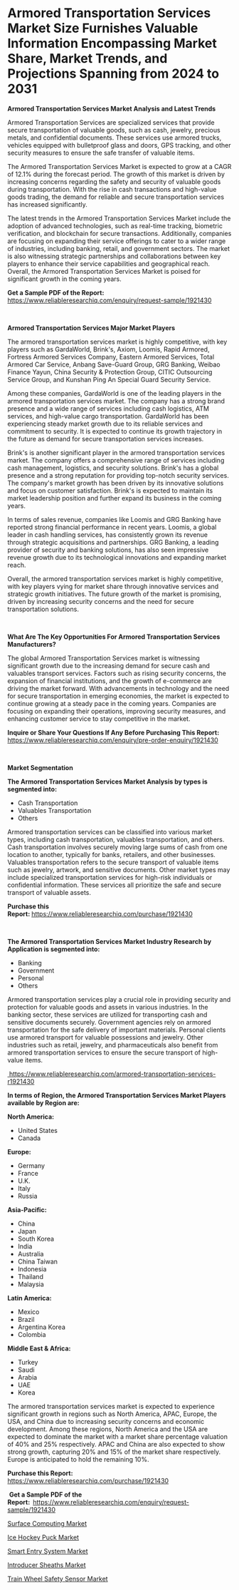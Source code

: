 <p><h1>Armored Transportation Services Market Size Furnishes Valuable Information Encompassing Market Share, Market Trends, and Projections Spanning from 2024 to 2031</h1></p><p><strong>Armored Transportation Services Market Analysis and Latest Trends</strong></p>
<p><p>Armored Transportation Services are specialized services that provide secure transportation of valuable goods, such as cash, jewelry, precious metals, and confidential documents. These services use armored trucks, vehicles equipped with bulletproof glass and doors, GPS tracking, and other security measures to ensure the safe transfer of valuable items.</p><p>The Armored Transportation Services Market is expected to grow at a CAGR of 12.1% during the forecast period. The growth of this market is driven by increasing concerns regarding the safety and security of valuable goods during transportation. With the rise in cash transactions and high-value goods trading, the demand for reliable and secure transportation services has increased significantly.</p><p>The latest trends in the Armored Transportation Services Market include the adoption of advanced technologies, such as real-time tracking, biometric verification, and blockchain for secure transactions. Additionally, companies are focusing on expanding their service offerings to cater to a wider range of industries, including banking, retail, and government sectors. The market is also witnessing strategic partnerships and collaborations between key players to enhance their service capabilities and geographical reach. Overall, the Armored Transportation Services Market is poised for significant growth in the coming years.</p></p>
<p><strong>Get a Sample PDF of the Report:&nbsp;</strong> <a href="https://www.reliableresearchiq.com/enquiry/request-sample/1921430">https://www.reliableresearchiq.com/enquiry/request-sample/1921430</a></p>
<p>&nbsp;</p>
<p><strong>Armored Transportation Services Major Market Players</strong></p>
<p><p>The armored transportation services market is highly competitive, with key players such as GardaWorld, Brink's, Axiom, Loomis, Rapid Armored, Fortress Armored Services Company, Eastern Armored Services, Total Armored Car Service, Anbang Save-Guard Group, GRG Banking, Weibao Finance Yayun, China Security & Protection Group, CITIC Outsourcing Service Group, and Kunshan Ping An Special Guard Security Service.</p><p>Among these companies, GardaWorld is one of the leading players in the armored transportation services market. The company has a strong brand presence and a wide range of services including cash logistics, ATM services, and high-value cargo transportation. GardaWorld has been experiencing steady market growth due to its reliable services and commitment to security. It is expected to continue its growth trajectory in the future as demand for secure transportation services increases.</p><p>Brink's is another significant player in the armored transportation services market. The company offers a comprehensive range of services including cash management, logistics, and security solutions. Brink's has a global presence and a strong reputation for providing top-notch security services. The company's market growth has been driven by its innovative solutions and focus on customer satisfaction. Brink's is expected to maintain its market leadership position and further expand its business in the coming years.</p><p>In terms of sales revenue, companies like Loomis and GRG Banking have reported strong financial performance in recent years. Loomis, a global leader in cash handling services, has consistently grown its revenue through strategic acquisitions and partnerships. GRG Banking, a leading provider of security and banking solutions, has also seen impressive revenue growth due to its technological innovations and expanding market reach.</p><p>Overall, the armored transportation services market is highly competitive, with key players vying for market share through innovative services and strategic growth initiatives. The future growth of the market is promising, driven by increasing security concerns and the need for secure transportation solutions.</p></p>
<p>&nbsp;</p>
<p><strong>What Are The Key Opportunities For Armored Transportation Services Manufacturers?</strong></p>
<p><p>The global Armored Transportation Services market is witnessing significant growth due to the increasing demand for secure cash and valuables transport services. Factors such as rising security concerns, the expansion of financial institutions, and the growth of e-commerce are driving the market forward. With advancements in technology and the need for secure transportation in emerging economies, the market is expected to continue growing at a steady pace in the coming years. Companies are focusing on expanding their operations, improving security measures, and enhancing customer service to stay competitive in the market.</p></p>
<p><strong>Inquire or Share Your Questions If Any Before Purchasing This Report:</strong> <a href="https://www.reliableresearchiq.com/enquiry/pre-order-enquiry/1921430">https://www.reliableresearchiq.com/enquiry/pre-order-enquiry/1921430</a></p>
<p>&nbsp;</p>
<p><strong>Market Segmentation</strong></p>
<p><strong>The Armored Transportation Services Market Analysis by types is segmented into:</strong></p>
<p><ul><li>Cash Transportation</li><li>Valuables Transportation</li><li>Others</li></ul></p>
<p><p>Armored transportation services can be classified into various market types, including cash transportation, valuables transportation, and others. Cash transportation involves securely moving large sums of cash from one location to another, typically for banks, retailers, and other businesses. Valuables transportation refers to the secure transport of valuable items such as jewelry, artwork, and sensitive documents. Other market types may include specialized transportation services for high-risk individuals or confidential information. These services all prioritize the safe and secure transport of valuable assets.</p></p>
<p><strong>Purchase this Report:&nbsp;</strong><a href="https://www.reliableresearchiq.com/purchase/1921430">https://www.reliableresearchiq.com/purchase/1921430</a></p>
<p>&nbsp;</p>
<p><strong>The Armored Transportation Services Market Industry Research by Application is segmented into:</strong></p>
<p><ul><li>Banking</li><li>Government</li><li>Personal</li><li>Others</li></ul></p>
<p><p>Armored transportation services play a crucial role in providing security and protection for valuable goods and assets in various industries. In the banking sector, these services are utilized for transporting cash and sensitive documents securely. Government agencies rely on armored transportation for the safe delivery of important materials. Personal clients use armored transport for valuable possessions and jewelry. Other industries such as retail, jewelry, and pharmaceuticals also benefit from armored transportation services to ensure the secure transport of high-value items.</p></p>
<p><a href="https://www.reliableresearchiq.com/armored-transportation-services-r1921430">&nbsp;https://www.reliableresearchiq.com/armored-transportation-services-r1921430</a></p>
<p><strong>In terms of Region, the Armored Transportation Services Market Players available by Region are:</strong></p>
<p>
    <p> <strong> North America: </strong>
        <ul>
            <li>United States</li>
            <li>Canada</li>
        </ul>
        </p> 
    <p> <strong> Europe: </strong>
        <ul>
            <li>Germany</li>
            <li>France</li>
            <li>U.K.</li>
            <li>Italy</li>
            <li>Russia</li>
        </ul>
        </p> 
    <p> <strong> Asia-Pacific: </strong>
        <ul>
            <li>China</li>
            <li>Japan</li>
            <li>South Korea</li>
            <li>India</li>
            <li>Australia</li>
            <li>China Taiwan</li>
            <li>Indonesia</li>
            <li>Thailand</li>
            <li>Malaysia</li>
        </ul>
        </p> 
    <p> <strong> Latin America: </strong>
        <ul>
            <li>Mexico</li>
            <li>Brazil</li>
            <li>Argentina Korea</li>
            <li>Colombia</li>
        </ul>
        </p> 
    <p> <strong> Middle East & Africa: </strong>
        <ul>
            <li>Turkey</li>
            <li>Saudi</li>
            <li>Arabia</li>
            <li>UAE</li>
            <li>Korea</li>
        </ul>
    </p>
    </p>
<p><p>The armored transportation services market is expected to experience significant growth in regions such as North America, APAC, Europe, the USA, and China due to increasing security concerns and economic development. Among these regions, North America and the USA are expected to dominate the market with a market share percentage valuation of 40% and 25% respectively. APAC and China are also expected to show strong growth, capturing 20% and 15% of the market share respectively. Europe is anticipated to hold the remaining 10%.</p></p>
<p><strong>Purchase this Report: </strong><a href="https://www.reliableresearchiq.com/purchase/1921430">https://www.reliableresearchiq.com/purchase/1921430</a></p>
<p>&nbsp;<strong>Get a Sample PDF of the Report:&nbsp;&nbsp;</strong><a href="https://www.reliableresearchiq.com/enquiry/request-sample/1921430">https://www.reliableresearchiq.com/enquiry/request-sample/1921430</a></p>
<p><strong></strong></p>
<p><p><a href="https://github.com/sydneyHley85/Market-Research-Report-List-1/blob/main/surface-computing-market.md">Surface Computing Market</a></p><p><a href="https://medium.com/@kathleenjacksond65/ice-hockey-puck-market-market-segmentation-geographical-regions-and-market-forcast-till-2031-ff746b40d872">Ice Hockey Puck Market</a></p><p><a href="https://github.com/trameciabutler45/Market-Research-Report-List-1/blob/main/smart-entry-system-market.md">Smart Entry System Market</a></p><p><a href="https://www.linkedin.com/pulse/introducer-sheaths-market-research-report-includes-analysis-3zrkf">Introducer Sheaths Market</a></p><p><a href="https://medium.com/@karianerice/global-train-wheel-safety-sensor-market-trends-insights-into-growth-opportunities-and-challenges-68086a2f23b4">Train Wheel Safety Sensor Market</a></p></p>